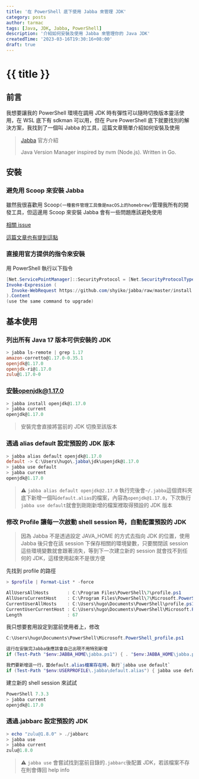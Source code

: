 ```yaml
---
title: '在 PowerShell 底下使用 Jabba 來管理 JDK'
category: posts
author: tarmac
tags: [Java, JDK, Jabba, PowerShell]
description: '介紹如何安裝及使用 Jabba 來管理你的 Java JDK'
createdTime: '2023-03-16T19:30:16+08:00'
draft: true
---
```


# {{ title }}

## 前言

我想要讓我的 PowerShell 環境在調用 JDK 時有彈性可以隨時切換版本靈活使用，在 WSL 底下有 sdkman 可以用，但在 Pure PowerShell 底下就要找別的解決方案，我找到了一個叫 Jabba 的工具，這篇文章簡單介紹如何安裝及使用

> [Jabba][Jabba repo] 官方介紹
>
> Java Version Manager inspired by nvm (Node.js). Written in Go.

## 安裝

### 避免用 Scoop 來安裝 Jabba

雖然我很喜歡用 Scoop`(一種套件管理工具像是macOS上的homebrew)`管理我所有的開發工具，但這邊用 Scoop 來安裝 Jabba 會有一些問題應該避免使用

[相關 issue][issue]

[這篇文章也有提到這點][jonz94]

### 直接用官方提供的指令來安裝

用 PowerShell 執行以下指令

```powershell
[Net.ServicePointManager]::SecurityProtocol = [Net.SecurityProtocolType]::Tls12
Invoke-Expression (
  Invoke-WebRequest https://github.com/shyiko/jabba/raw/master/install.ps1 -UseBasicParsing
).Content
(use the same command to upgrade)
```

## 基本使用

### 列出所有 Java 17 版本可供安裝的 JDK

```powershell
> jabba ls-remote | grep 1.17
amazon-corretto@1.17.0-0.35.1
openjdk@1.17.0
openjdk-ri@1.17.0
zulu@1.17.0-0

```

### 安裝openjdk@1.17.0

```powershell
> jabba install openjdk@1.17.0
> jabba current
openjdk@1.17.0
```

> 安裝完會直接將當前的 JDK 切換至該版本

### 透過 alias default 設定預設的 JDK 版本

```powershell
> jabba alias default openjdk@1.17.0
default -> C:\Users\hugo\.jabba\jdk\openjdk@1.17.0
> jabba use default
> jabba current
openjdk@1.17.0
```

> :warning: `jabba alias default openjdk@2.17.0` 執行完後會`~/.jabba`這個資料夾底下新增一個叫`default.alias`的檔案，內容為`openjdk@1.17.0`，下次執行`jabba use default`就會到剛剛新增的檔案裡取得預設的 JDK 版本

### 修改 Profile 讓每一次啟動 shell session 時，自動配置預設的 JDK

> 因為 Jabba 不是透過設定 JAVA_HOME 的方式去指向 JDK 的位置，使用 Jabba 後只會在該 session 下保存相關的環境變數，只要關閉該 session 這些環境變數就會跟著消失，等到下一次建立新的 session 就會找不到任何的 JDK，這樣使用起來不是很方便

先找到 profile 的路徑

```powershell
> $profile | Format-List * -force

AllUsersAllHosts       : C:\Program Files\PowerShell\7\profile.ps1
AllUsersCurrentHost    : C:\Program Files\PowerShell\7\Microsoft.PowerShell_profile.ps1
CurrentUserAllHosts    : C:\Users\hugo\Documents\PowerShell\profile.ps1
CurrentUserCurrentHost : C:\Users\hugo\Documents\PowerShell\Microsoft.PowerShell_profile.ps1
Length                 : 67
```

我只想要套用設定到當前使用者上，修改

```powershell
C:\Users\hugo\Documents\PowerShell\Microsoft.PowerShell_profile.ps1
```

```powershell
這行在安裝完Jabba後應該會自己出現不用特別新增
if (Test-Path "$env:JABBA_HOME\jabba.ps1") { . "$env:JABBA_HOME\jabba.ps1" }

我們要新增這一行，當default.alias檔案存在時，執行`jabba use default`
if (Test-Path "$env:USERPROFILE\.jabba\default.alias") { jabba use default }
```

建立新的 shell session 來試試

```powershell
PowerShell 7.3.3
> jabba current
openjdk@1.17.0
```

### 透過.jabbarc 設定預設的 JDK

```powershell
> echo "zulu@1.8.0" > ./jabbarc
> jabba use
> jabba current
zulu@1.8.0
```

> :warning: `jabba use` 會嘗試找到當前目錄的`.jabbarc`後配置 JDK，若該檔案不存在則會傳回 help info

[Jabba repo]: https://github.com/shyiko/jabba
[JAVA_HOME]: https://jvmaware.com/multiple-java-versions/
[issue]: https://github.com/shyiko/jabba/issues/707
[jonz94]: https://hackmd.io/@jonz94/BJbp3lsnu
